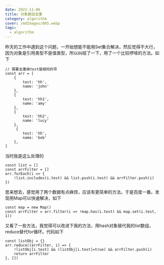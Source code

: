 ```yaml
---
date: 2022-11-06
title: 对象数组去重
category: algorithm
cover: /mdImages/005.webp
tags:
  - algorithm
---
```


昨天的工作中遇到这个问题，一开始想能不能用Set集合解决，然后觉得不大行，因为对象是引用类型不是值类型，所以纠结了一下，用了一个比较啰嗦的方法。如下
~~~
// 需要去重掉test值相同的项
const arr = [
    {
        test: 'hh',
        name: 'john'
    },
    {
        test: 'hh1',
        name: 'amy'
    },
    {
        test: 'hh2',
        name: 'lucy'
    },
     {
        test: 'hh',
        name: 'bob'
    },
]
~~~

当时我是这么处理的
~~~
const list = []
const arrFilter = []
arr.forEach(i => {
    !list.includes(i.test) && list.push(i.test) && arrFilter.push(i)
})
~~~

思来想去，感觉用了两个数据有点麻烦，应该有更简单的方法。于是百度一番。发现用Map可以快速解决，如下
~~~
const map = new Map()
const arrFilter = arr.filter(i => !map.has(i.test) && map.set(i.test, 1))
~~~

又看了一些方法，我觉得可以改进下我的方法，用hash对象替代我的list数组，reduce替代for循环。代码如下
~~~
const listObj = {}
arr.reduce((arrFilter, i) => {
    !listObj[i.test] && (listObj[i.test]=true) && arrFilter.push(i)
    return arrFilter
}, [])
~~~
